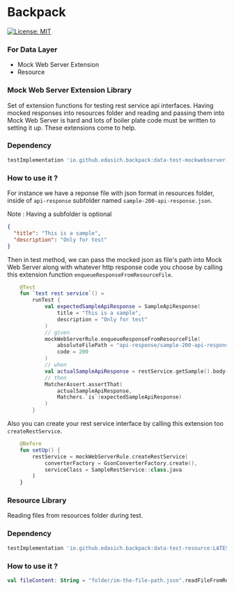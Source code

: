 # Backpack
[![License: MIT](https://img.shields.io/badge/License-MIT-yellow.svg)](https://opensource.org/licenses/MIT)

### For Data Layer
- Mock Web Server Extension
- Resource

### Mock Web Server Extension Library
Set of extension functions for testing rest service api interfaces.
Having mocked responses into resources folder and reading and passing them into Mock Web Server is hard and lots of boiler plate code must be written to setting it up. These extensions come to help.

### Dependency
```gradle
testImplementation 'io.github.edasich.backpack:data-test-mockwebserver-ext:LATEST_VERSION'
```

### How to use it ?
For instance we have a reponse file with json format in resources folder,
inside of `api-response` subfolder named `sample-200-api-response.json`.

Note : Having a subfolder is optional

```json
{
  "title": "This is a sample",
  "description": "Only for test"
}
```

Then in test method, we can pass the mocked json as file's path into Mock Web Server along with whatever http response code you choose by calling this extension function `enqueueResponseFromResourceFile`.

```kotlin
    @Test
    fun `test rest service`() =
        runTest {
            val expectedSampleApiResponse = SampleApiResponse(
                title = "This is a sample",
                description = "Only for test"
            )
            // given
            mockWebServerRule.enqueueResponseFromResourceFile(
                absoluteFilePath = "api-response/sample-200-api-response.json",
                code = 200
            )
            // when
            val actualSampleApiResponse = restService.getSample().body()!!
            // then
            MatcherAssert.assertThat(
                actualSampleApiResponse,
                Matchers.`is`(expectedSampleApiResponse)
            )
        }
```

Also you can create your rest service interface by calling this extension too `createRestService`.

```kotlin
    @Before
    fun setUp() {
        restService = mockWebServerRule.createRestService(
            converterFactory = GsonConverterFactory.create(),
            serviceClass = SampleRestService::class.java
        )
    }
```

### Resource Library
Reading files from resources folder during test.

### Dependency
```gradle
testImplementation 'io.github.edasich.backpack:data-test-resource:LATEST_VERSION'
```

### How to use it ?

```kotlin
val fileContent: String = "folder/im-the-file-path.json".readFileFromResourceFolder()
```

